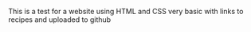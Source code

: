 This is a test for a website using HTML and CSS very basic with links to recipes and uploaded to github